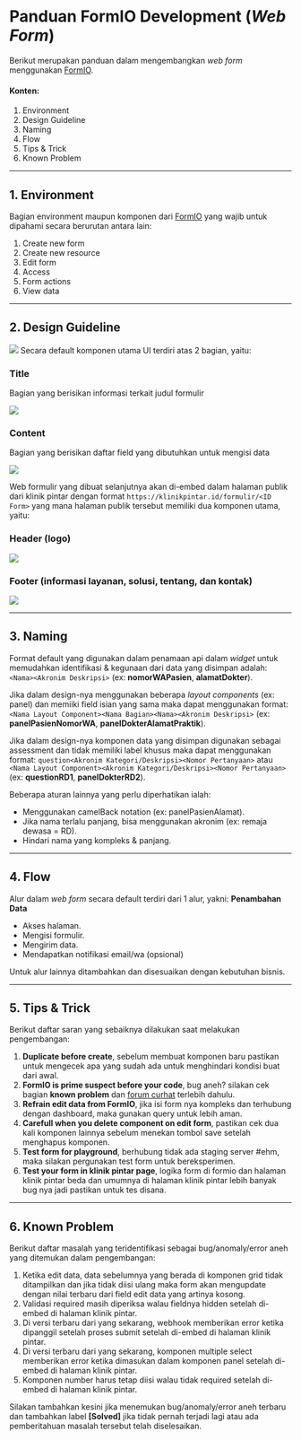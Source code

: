 # Panduan FormIO Development (*Web Form*)
Berikut merupakan panduan dalam mengembangkan *web form* menggunakan [FormIO](https://help.form.io/intro/overview).
#### Konten:
1. Environment
2. Design Guideline
3. Naming
4. Flow
5. Tips & Trick
6. Known Problem
---
## 1. Environment

Bagian environment maupun komponen dari [FormIO](https://help.form.io/intro/overview) yang wajib untuk dipahami secara berurutan antara lain:
1. Create new form
2. Create new resource
3. Edit form
4. Access
5. Form actions
6. View data
---
## 2. Design Guideline

![](https://i.imgur.com/B2T27LG.png)
Secara default komponen utama UI terdiri atas 2 bagian, yaitu:
### Title
Bagian yang berisikan informasi terkait judul formulir

![](https://i.imgur.com/8Rv4W6T.png)

### Content
Bagian yang berisikan daftar field yang dibutuhkan untuk mengisi data

![](https://i.imgur.com/nG4tTvE.png)

Web formulir yang dibuat selanjutnya akan di-embed dalam halaman publik dari klinik pintar dengan format `https://klinikpintar.id/formulir/<ID Form>` yang mana halaman publik tersebut memiliki dua komponen utama, yaitu:

### Header (logo) 
![](https://i.imgur.com/P0y4SQL.png)

### Footer (informasi layanan, solusi, tentang, dan kontak)
![](https://i.imgur.com/1PNU0Qk.png)

---

## 3. Naming
Format default yang digunakan dalam penamaan api dalam *widget* untuk memudahkan identifikasi & kegunaan dari data yang disimpan adalah:
`<Nama><Akronim Deskripsi>` 
(ex: **nomorWAPasien**, **alamatDokter**).

Jika dalam design-nya menggunakan beberapa *layout components* (ex: panel) dan memiiki field isian yang sama maka dapat menggunakan format:
`<Nama Layout Component><Nama Bagian><Nama><Akronim Deskripsi>`
(ex: **panelPasienNomorWA**, **panelDokterAlamatPraktik**).

Jika dalam design-nya komponen data yang disimpan digunakan sebagai assessment dan tidak memiliki label khusus maka dapat menggunakan format:
`question<Akronim Kategori/Deskripsi><Nomor Pertanyaan>` 
atau
`<Nama Layout Component><Akronim Kategori/Deskripsi><Nomor Pertanyaan>`
(ex: **questionRD1**, **panelDokterRD2**).

Beberapa aturan lainnya yang perlu diperhatikan ialah:
- Menggunakan camelBack notation (ex: panelPasienAlamat).
- Jika nama terlalu panjang, bisa menggunakan akronim (ex: remaja dewasa = RD).
- Hindari nama yang kompleks & panjang.
---

## 4. Flow
Alur dalam *web form* secara default terdiri dari 1 alur, yakni:
**Penambahan Data**
  - Akses halaman.
  - Mengisi formulir.
  - Mengirim data.
  - Mendapatkan notifikasi email/wa (opsional)

Untuk alur lainnya ditambahkan dan disesuaikan dengan kebutuhan bisnis.

---

## 5. Tips & Trick
Berikut daftar saran yang sebaiknya dilakukan saat melakukan pengembangan:
1. **Duplicate before create**, sebelum membuat komponen baru pastikan untuk mengecek apa yang sudah ada untuk menghindari kondisi buat dari awal.
2. **FormIO is prime suspect before your code**, bug aneh? silakan cek bagian **known problem** dan [forum curhat](https://github.com/formio/formio.js/issues) terlebih dahulu.
3. **Refrain edit data from FormIO**, jika isi form nya kompleks dan terhubung dengan dashboard, maka gunakan query untuk lebih aman.
4. **Carefull when you delete component on edit form**, pastikan cek dua kali komponen lainnya sebelum menekan tombol save setelah menghapus komponen.
5. **Test form for playground**, berhubung tidak ada staging server #ehm, maka silakan pergunakan test form untuk bereksperimen.
5. **Test your form in klinik pintar page**, logika form di formio dan halaman klinik pintar beda dan umumnya di halaman klinik pintar lebih banyak bug nya jadi pastikan untuk tes disana.

---

## 6. Known Problem
Berikut daftar masalah yang teridentifikasi sebagai bug/anomaly/error aneh yang ditemukan dalam pengembangan:
1. Ketika edit data, data sebelumnya yang berada di komponen grid tidak ditampilkan dan jika tidak diisi ulang maka form akan mengupdate dengan nilai terbaru dari field edit data yang artinya kosong.
2. Validasi required masih diperiksa walau fieldnya hidden setelah di-embed di halaman klinik pintar.
3. Di versi terbaru dari yang sekarang, webhook memberikan error ketika dipanggil setelah proses submit setelah di-embed di halaman klinik pintar.
4. Di versi terbaru dari yang sekarang, komponen multiple select memberikan  error ketika dimasukan dalam komponen panel setelah di-embed di halaman klinik pintar.
5. Komponen number harus tetap diisi walau tidak required setelah di-embed di halaman klinik pintar.

Silakan tambahkan kesini jika menemukan bug/anomaly/error aneh terbaru dan tambahkan label **[Solved]** jika tidak pernah terjadi lagi atau ada pemberitahuan masalah tersebut telah diselesaikan.